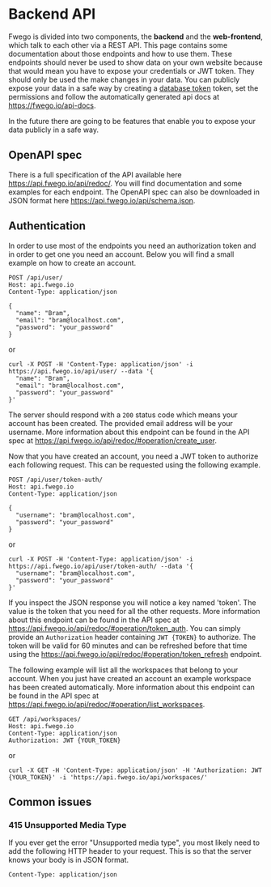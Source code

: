 # Backend API

Fwego is divided into two components, the **backend** and the 
**web-frontend**, which talk to each other via a REST API. This page
contains some documentation about those endpoints and how to use them. These endpoints
should never be used to show data on your own website because that would mean you have
to expose your credentials or JWT token. They should only be used the make changes in
your data. You can publicly expose your data in a safe way by creating a
[database token](https://api.fwego.io/api/redoc/#operation/create_database_token)
token, set the permissions and follow the automatically generated api docs at
https://fwego.io/api-docs.

In the future there are going to be features that enable you to expose 
your data publicly in a safe way.

## OpenAPI spec

There is a full specification of the API available here 
https://api.fwego.io/api/redoc/. You will find documentation and some examples for 
each endpoint. The OpenAPI spec can also be downloaded in JSON format here 
https://api.fwego.io/api/schema.json.

## Authentication

In order to use most of the endpoints you need an authorization token and in order to 
get one you need an account. Below you will find a small example on how to create an 
account.

```
POST /api/user/
Host: api.fwego.io
Content-Type: application/json

{
  "name": "Bram",
  "email": "bram@localhost.com",
  "password": "your_password"
}
```
or
```
curl -X POST -H 'Content-Type: application/json' -i https://api.fwego.io/api/user/ --data '{
  "name": "Bram",
  "email": "bram@localhost.com",
  "password": "your_password"
}'
```

The server should respond with a `200` status code which means your account has been 
created. The provided email address will be your username. More information about this 
endpoint can be found in the API spec at 
https://api.fwego.io/api/redoc/#operation/create_user.

Now that you have created an account, you need a JWT token to authorize each following
request. This can be requested using the following example.

```
POST /api/user/token-auth/
Host: api.fwego.io
Content-Type: application/json

{
  "username": "bram@localhost.com",
  "password": "your_password"
}
```
or
```
curl -X POST -H 'Content-Type: application/json' -i https://api.fwego.io/api/user/token-auth/ --data '{
  "username": "bram@localhost.com",
  "password": "your_password"
}'
```

If you inspect the JSON response you will notice a key named 'token'. The value is the 
token that you need for all the other requests. More information about this endpoint
can be found in the API spec at https://api.fwego.io/api/redoc/#operation/token_auth.
You can simply provide an `Authorization` header containing `JWT {TOKEN}` to authorize. 
The token will be valid for 60 minutes and can be refreshed before that time using the
https://api.fwego.io/api/redoc/#operation/token_refresh endpoint.

The following example will list all the workspaces that belong to your account. When you 
just have created an account an example workspace has been created automatically. More 
information about this endpoint can be found in the API spec at 
https://api.fwego.io/api/redoc/#operation/list_workspaces.

```
GET /api/workspaces/
Host: api.fwego.io
Content-Type: application/json
Authorization: JWT {YOUR_TOKEN}
```
or
```
curl -X GET -H 'Content-Type: application/json' -H 'Authorization: JWT {YOUR_TOKEN}' -i 'https://api.fwego.io/api/workspaces/'
```

## Common issues

### 415 Unsupported Media Type

If you ever get the error "Unsupported media type", you most likely need to add the 
following HTTP header to your request. This is so that the server knows your body is in 
JSON format.

```
Content-Type: application/json
```
